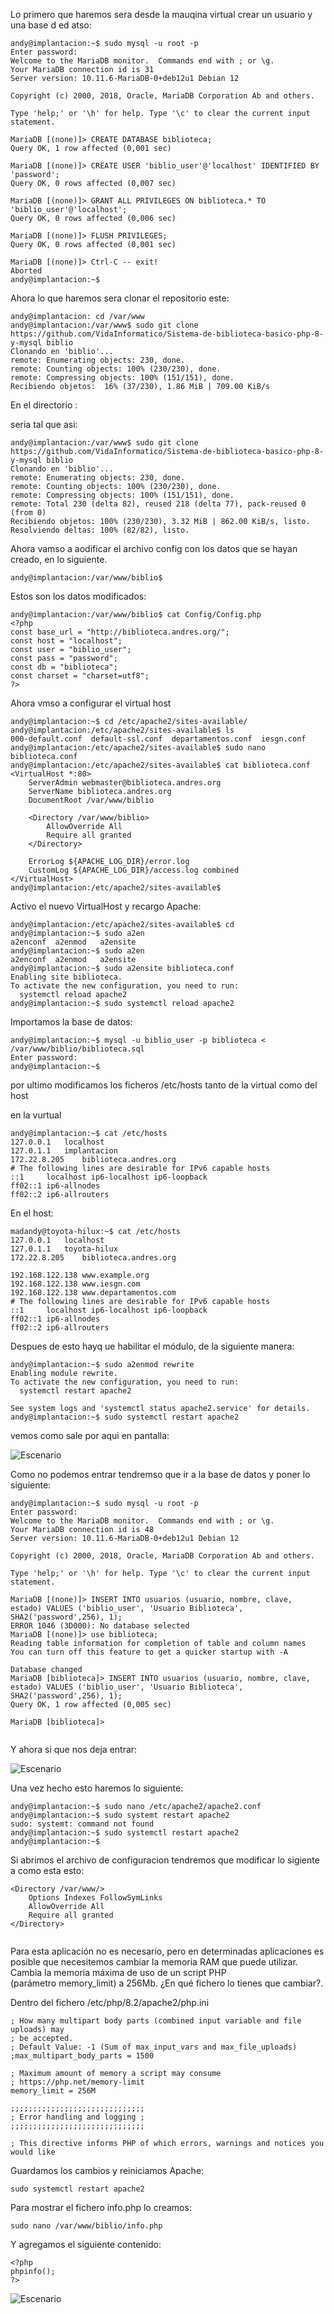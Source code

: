 Lo primero que haremos sera desde la mauqina virtual crear un usuario y una base d ed atso:


```
andy@implantacion:~$ sudo mysql -u root -p
Enter password: 
Welcome to the MariaDB monitor.  Commands end with ; or \g.
Your MariaDB connection id is 31
Server version: 10.11.6-MariaDB-0+deb12u1 Debian 12

Copyright (c) 2000, 2018, Oracle, MariaDB Corporation Ab and others.

Type 'help;' or '\h' for help. Type '\c' to clear the current input statement.

MariaDB [(none)]> CREATE DATABASE biblioteca;
Query OK, 1 row affected (0,001 sec)

MariaDB [(none)]> CREATE USER 'biblio_user'@'localhost' IDENTIFIED BY 'password';
Query OK, 0 rows affected (0,007 sec)

MariaDB [(none)]> GRANT ALL PRIVILEGES ON biblioteca.* TO 'biblio_user'@'localhost';
Query OK, 0 rows affected (0,006 sec)

MariaDB [(none)]> FLUSH PRIVILEGES;
Query OK, 0 rows affected (0,001 sec)

MariaDB [(none)]> Ctrl-C -- exit!
Aborted
andy@implantacion:~$ 
```

Ahora lo que haremos sera clonar el repositorio este:

```
andy@implantacion: cd /var/www
andy@implantacion:/var/www$ sudo git clone https://github.com/VidaInformatico/Sistema-de-biblioteca-basico-php-8-y-mysql biblio
Clonando en 'biblio'...
remote: Enumerating objects: 230, done.
remote: Counting objects: 100% (230/230), done.
remote: Compressing objects: 100% (151/151), done.
Recibiendo objetos:  16% (37/230), 1.86 MiB | 709.00 KiB/s  

```

En el directorio :

seria tal que asi:

```
andy@implantacion:/var/www$ sudo git clone https://github.com/VidaInformatico/Sistema-de-biblioteca-basico-php-8-y-mysql biblio
Clonando en 'biblio'...
remote: Enumerating objects: 230, done.
remote: Counting objects: 100% (230/230), done.
remote: Compressing objects: 100% (151/151), done.
remote: Total 230 (delta 82), reused 218 (delta 77), pack-reused 0 (from 0)
Recibiendo objetos: 100% (230/230), 3.32 MiB | 862.00 KiB/s, listo.
Resolviendo deltas: 100% (82/82), listo.

```

Ahora vamso a aodificar el archivo config con los datos que se hayan creado, en lo siguiente.

```andy@implantacion:/var/www/biblio$ sudo nano Config/Config.php 
andy@implantacion:/var/www/biblio$ 
```

Estos son los datos modificados:

```
andy@implantacion:/var/www/biblio$ cat Config/Config.php 
<?php
const base_url = "http://biblioteca.andres.org/";
const host = "localhost";
const user = "biblio_user";
const pass = "password";
const db = "biblioteca";
const charset = "charset=utf8";
?>

```

Ahora vmso a configurar el virtual host

```
andy@implantacion:~$ cd /etc/apache2/sites-available/
andy@implantacion:/etc/apache2/sites-available$ ls
000-default.conf  default-ssl.conf  departamentos.conf  iesgn.conf
andy@implantacion:/etc/apache2/sites-available$ sudo nano biblioteca.conf
andy@implantacion:/etc/apache2/sites-available$ cat biblioteca.conf 
<VirtualHost *:80>
    ServerAdmin webmaster@biblioteca.andres.org
    ServerName biblioteca.andres.org
    DocumentRoot /var/www/biblio

    <Directory /var/www/biblio>
        AllowOverride All
        Require all granted
    </Directory>

    ErrorLog ${APACHE_LOG_DIR}/error.log
    CustomLog ${APACHE_LOG_DIR}/access.log combined
</VirtualHost>
andy@implantacion:/etc/apache2/sites-available$ 
```

Activo el nuevo VirtualHost y recargo Apache:

```
andy@implantacion:/etc/apache2/sites-available$ cd
andy@implantacion:~$ sudo a2en
a2enconf  a2enmod   a2ensite  
andy@implantacion:~$ sudo a2en
a2enconf  a2enmod   a2ensite  
andy@implantacion:~$ sudo a2ensite biblioteca.conf 
Enabling site biblioteca.
To activate the new configuration, you need to run:
  systemctl reload apache2
andy@implantacion:~$ sudo systemctl reload apache2

```

Importamos la base de datos:

```
andy@implantacion:~$ mysql -u biblio_user -p biblioteca < /var/www/biblio/biblioteca.sql
Enter password: 
andy@implantacion:~$ 

```

por ultimo modificamos los ficheros /etc/hosts tanto de la virtual como del host

en la vurtual

```
andy@implantacion:~$ cat /etc/hosts
127.0.0.1	localhost
127.0.1.1	implantacion
172.22.8.205	biblioteca.andres.org
# The following lines are desirable for IPv6 capable hosts
::1     localhost ip6-localhost ip6-loopback
ff02::1 ip6-allnodes
ff02::2 ip6-allrouters

```
En el host:

```
madandy@toyota-hilux:~$ cat /etc/hosts
127.0.0.1	localhost
127.0.1.1	toyota-hilux
172.22.8.205	biblioteca.andres.org

192.168.122.138	www.example.org
192.168.122.138 www.iesgn.com
192.168.122.138 www.departamentos.com
# The following lines are desirable for IPv6 capable hosts
::1     localhost ip6-localhost ip6-loopback
ff02::1 ip6-allnodes
ff02::2 ip6-allrouters

```

Despues de esto hayq ue habilitar el módulo, de la siguiente manera:

```
andy@implantacion:~$ sudo a2enmod rewrite
Enabling module rewrite.
To activate the new configuration, you need to run:
  systemctl restart apache2

See system logs and 'systemctl status apache2.service' for details.
andy@implantacion:~$ sudo systemctl restart apache2

```

vemos como sale por aqui en pantalla:

![Escenario](img/no-entra.png)

Como no podemos entrar tendremso que ir a la base de datos y poner lo siguiente:

```
andy@implantacion:~$ sudo mysql -u root -p
Enter password: 
Welcome to the MariaDB monitor.  Commands end with ; or \g.
Your MariaDB connection id is 48
Server version: 10.11.6-MariaDB-0+deb12u1 Debian 12

Copyright (c) 2000, 2018, Oracle, MariaDB Corporation Ab and others.

Type 'help;' or '\h' for help. Type '\c' to clear the current input statement.

MariaDB [(none)]> INSERT INTO usuarios (usuario, nombre, clave, estado) VALUES ('biblio_user', 'Usuario Biblioteca', SHA2('password',256), 1);
ERROR 1046 (3D000): No database selected
MariaDB [(none)]> use biblioteca;
Reading table information for completion of table and column names
You can turn off this feature to get a quicker startup with -A

Database changed
MariaDB [biblioteca]> INSERT INTO usuarios (usuario, nombre, clave, estado) VALUES ('biblio_user', 'Usuario Biblioteca', SHA2('password',256), 1);
Query OK, 1 row affected (0,005 sec)

MariaDB [biblioteca]> 


```
Y ahora si que nos deja entrar:

![Escenario](img/entra.png)

Una vez hecho esto haremos lo siguiente:

```
andy@implantacion:~$ sudo nano /etc/apache2/apache2.conf 
andy@implantacion:~$ sudo systemt restart apache2
sudo: systemt: command not found
andy@implantacion:~$ sudo systemctl restart apache2
andy@implantacion:~$ 
```

Si abrimos el archivo de configuracion tendremos que modificar lo sigiente a como esta esto:

```
<Directory /var/www/>
	Options Indexes FollowSymLinks
	AllowOverride All
	Require all granted
</Directory>


```

Para esta aplicación no es necesario, pero en determinadas aplicaciones es posible que necesitemos cambiar la memoria RAM que puede utilizar. Cambia la memoria máxima de uso de un script PHP (parámetro memory_limit) a 256Mb. ¿En qué fichero lo tienes que cambiar?.

Dentro del fichero /etc/php/8.2/apache2/php.ini 
```
; How many multipart body parts (combined input variable and file uploads) may
; be accepted.
; Default Value: -1 (Sum of max_input_vars and max_file_uploads)
;max_multipart_body_parts = 1500

; Maximum amount of memory a script may consume
; https://php.net/memory-limit
memory_limit = 256M

;;;;;;;;;;;;;;;;;;;;;;;;;;;;;;
; Error handling and logging ;
;;;;;;;;;;;;;;;;;;;;;;;;;;;;;;

; This directive informs PHP of which errors, warnings and notices you would like
```
Guardamos los cambios y reiniciamos Apache:

```sudo systemctl restart apache2```


Para mostrar el fichero info.php lo creamos:

```sudo nano /var/www/biblio/info.php```

Y agregamos el siguiente contenido:

```
<?php
phpinfo();
?>
```


![Escenario](img/info-php.png)
